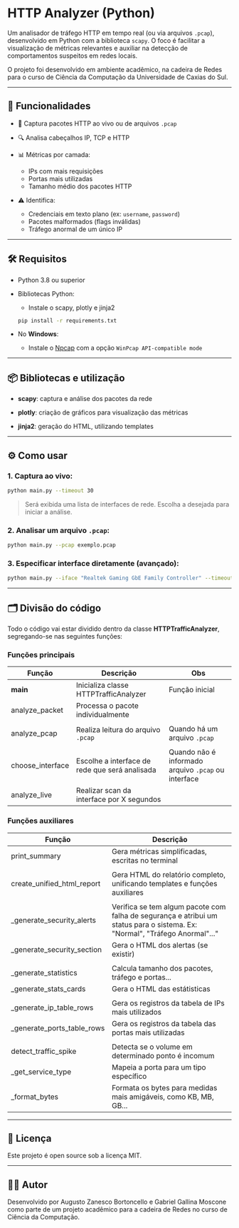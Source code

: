 # HTTP Analyzer (Python)

Um analisador de tráfego HTTP em tempo real (ou via arquivos `.pcap`), desenvolvido em Python com a biblioteca `scapy`. O foco é facilitar a visualização de métricas relevantes e auxiliar na detecção de comportamentos suspeitos em redes locais.

O projeto foi desenvolvido em ambiente acadêmico, na cadeira de Redes para o curso de Ciência da Computação da Universidade de Caxias do Sul.

---

## 🚀 Funcionalidades

- 📡 Captura pacotes HTTP ao vivo ou de arquivos `.pcap`
- 🔍 Analisa cabeçalhos IP, TCP e HTTP
- 📊 Métricas por camada:

  - IPs com mais requisições
  - Portas mais utilizadas
  - Tamanho médio dos pacotes HTTP

- ⚠️ Identifica:

  - Credenciais em texto plano (ex: `username`, `password`)
  - Pacotes malformados (flags inválidas)
  - Tráfego anormal de um único IP

---

## 🛠️ Requisitos

- Python 3.8 ou superior

- Bibliotecas Python:
  - Instale o scapy, plotly e jinja2

  ```bash
  pip install -r requirements.txt
  ```

- No **Windows**:

  - Instale o [Npcap](https://nmap.org/npcap/) com a opção `WinPcap API-compatible mode`

---

## 📦 Bibliotecas e utilização

- **scapy**: captura e análise dos pacotes da rede
  
- **plotly**: criação de gráficos para visualização das métricas
  
- **jinja2**: geração do HTML, utilizando templates

---

## ⚙️ Como usar

### 1. Captura ao vivo:

```bash
python main.py --timeout 30
```

> Será exibida uma lista de interfaces de rede. Escolha a desejada para iniciar a análise.

### 2. Analisar um arquivo `.pcap`:

```bash
python main.py --pcap exemplo.pcap
```

### 3. Especificar interface diretamente (avançado):

```bash
python main.py --iface "Realtek Gaming GbE Family Controller" --timeout 30
```

---

## 🗂️ Divisão do código

Todo o código vai estar dividido dentro da classe **HTTPTrafficAnalyzer**, segregando-se nas seguintes funções:

### Funções principais

| Função           | Descrição                                      | Obs                                                 |
|------------------|------------------------------------------------|-----------------------------------------------------|
| __main__         | Inicializa classe HTTPTrafficAnalyzer          | Função inicial                                      |
| analyze_packet   | Processa o pacote individualmente              |                                                     |
|                  |                                                |                                                     |
| analyze_pcap     | Realiza leitura do arquivo `.pcap`             | Quando há um arquivo `.pcap`                        |
|                  |                                                |                                                     |
| choose_interface | Escolhe a interface de rede que será analisada | Quando não é informado arquivo `.pcap` ou interface |
| analyze_live     | Realizar scan da interface por X segundos      |                                                     |

### Funções auxiliares

| Função                     | Descrição                                                                                                                   |
|----------------------------|-----------------------------------------------------------------------------------------------------------------------------|
| print_summary              | Gera métricas simplificadas, escritas no terminal                                                                           |
|                            |                                                                                                                             |
| create_unified_html_report | Gera HTML do relatório completo, unificando templates e funções auxiliares                                                  |
|                            |                                                                                                                             |
| _generate_security_alerts  | Verifica se tem algum pacote com falha de segurança e atribui um status para o sistema. Ex: "Normal", "Tráfego Anormal"..." |
| _generate_security_section | Gera o HTML dos alertas (se existir)                                                                                        |
|                            |                                                                                                                             |
| _generate_statistics       | Calcula tamanho dos pacotes, tráfego e portas...                                                                            |
| _generate_stats_cards      | Gera o HTML das estátisticas                                                                                                |
|                            |                                                                                                                             |
| _generate_ip_table_rows    | Gera os registros da tabela de IPs mais utilizados                                                                          |
| _generate_ports_table_rows | Gera os registros da tabela das portas mais utilizadas                                                                      |
|                            |                                                                                                                             |
| detect_traffic_spike       | Detecta se o volume em determinado ponto é incomum                                                                          |
| _get_service_type          | Mapeia a porta para um tipo específico                                                                                      |
| _format_bytes              | Formata os bytes para medidas mais amigáveis, como KB, MB, GB...                                                            |

---

## 🧾 Licença

Este projeto é open source sob a licença MIT.

---

## 👨‍💻 Autor

Desenvolvido por Augusto Zanesco Bortoncello e Gabriel Gallina Moscone como parte de um projeto acadêmico para a cadeira de Redes no curso de Ciência da Computação.
